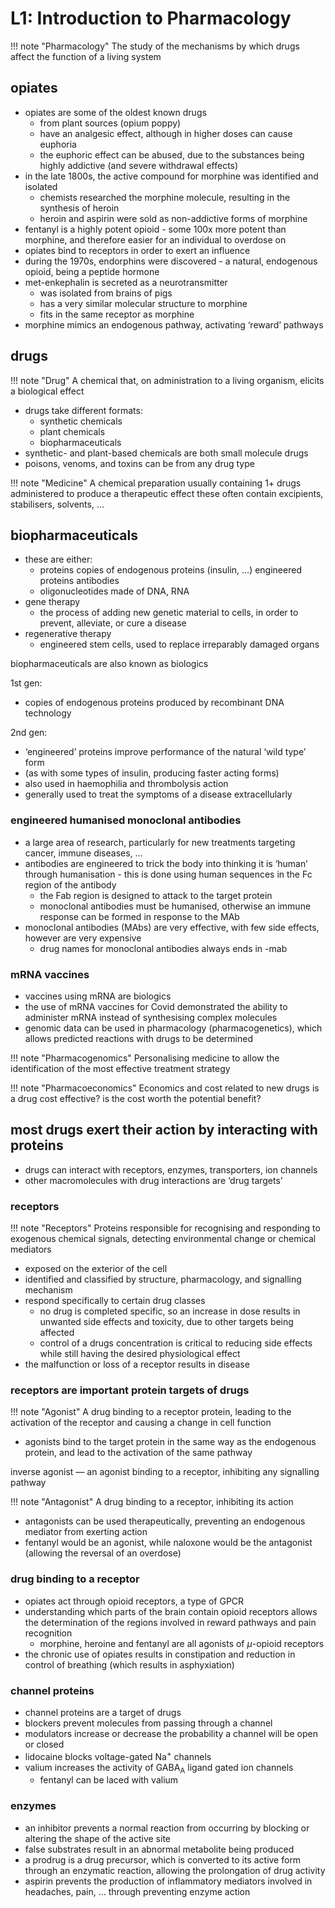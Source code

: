 # L1: Introduction to Pharmacology

!!! note "Pharmacology"
    The study of the mechanisms by which drugs affect the function of a living system

## opiates

- opiates are some of the oldest known drugs
    - from plant sources (opium poppy)
    - have an analgesic effect, although in higher doses can cause euphoria
    - the euphoric effect can be abused, due to the substances being highly addictive (and severe withdrawal effects)
- in the late 1800s, the active compound for morphine was identified and isolated
    - chemists researched the morphine molecule, resulting in the synthesis of heroin
    - heroin and aspirin were sold as non-addictive forms of morphine
- fentanyl is a highly potent opioid - some 100x more potent than morphine, and therefore easier for an individual to overdose on
- opiates bind to receptors in order to exert an influence
- during the 1970s, endorphins were discovered - a natural, endogenous opioid, being a peptide hormone
- met-enkephalin is secreted as a neurotransmitter
    - was isolated from brains of pigs
    - has a very similar molecular structure to morphine
    - fits in the same receptor as morphine
- morphine mimics an endogenous pathway, activating ‘reward’ pathways

## drugs

!!! note "Drug"
    A chemical that, on administration to a living organism, elicits a biological effect

- drugs take different formats:
    - synthetic chemicals
    - plant chemicals
    - biopharmaceuticals
- synthetic- and plant-based chemicals are both small molecule drugs
- poisons, venoms, and toxins can be from any drug type

!!! note "Medicine"
    A chemical preparation usually containing 1+ drugs administered to produce a therapeutic effect these often contain excipients, stabilisers, solvents, …

## biopharmaceuticals

- these are either:
    - proteins
    copies of endogenous proteins (insulin, …)
    engineered proteins
    antibodies
    - oligonucleotides
    made of DNA, RNA
- gene therapy
    - the process of adding new genetic material to cells, in order to prevent, alleviate, or cure a disease
- regenerative therapy
    - engineered stem cells, used to replace irreparably damaged organs

biopharmaceuticals are also known as biologics

1st gen:
- copies of endogenous proteins produced by recombinant DNA technology

2nd gen:

- ‘engineered’ proteins improve performance of the natural ‘wild type’ form
- (as with some types of insulin, producing faster acting forms)
- also used in haemophilia and thrombolysis action
- generally used to treat the symptoms of a disease extracellularly

### engineered humanised monoclonal antibodies

- a large area of research, particularly for new treatments targeting cancer, immune diseases, …
- antibodies are engineered to trick the body into thinking it is ‘human’ through humanisation - this is done using human sequences in the Fc region of the antibody
    - the Fab region is designed to attack to the target protein
    - monoclonal antibodies must be humanised, otherwise an immune response can be formed in response to the MAb
- monoclonal antibodies (MAbs) are very effective, with few side effects, however are very expensive
    - drug names for monoclonal antibodies always ends in -mab

### mRNA vaccines

- vaccines using mRNA are biologics
- the use of mRNA vaccines for Covid demonstrated the ability to administer mRNA instead of synthesising complex molecules
- genomic data can be used in pharmacology (pharmacogenetics), which allows predicted reactions with drugs to be determined

!!! note "Pharmacogenomics"
    Personalising medicine to allow the identification of the most effective treatment strategy

!!! note "Pharmacoeconomics"
    Economics and cost related to new drugs is a drug cost effective? is the cost worth the potential benefit?

## most drugs exert their action by interacting with proteins

- drugs can interact with receptors, enzymes, transporters, ion channels
- other macromolecules with drug interactions are ‘drug targets’

### receptors

!!! note "Receptors"
    Proteins responsible for recognising and responding to exogenous chemical signals, detecting environmental change or chemical mediators

- exposed on the exterior of the cell
- identified and classified by structure, pharmacology, and signalling mechanism
- respond specifically to certain drug classes
    - no drug is completed specific, so an increase in dose results in unwanted side effects and toxicity, due to other targets being affected
    - control of a drugs concentration is critical to reducing side effects while still having the desired physiological effect
- the malfunction or loss of a receptor results in disease

### receptors are important protein targets of drugs

!!! note "Agonist"
    A drug binding to a receptor protein, leading to the activation of the receptor and causing a change in cell function

- agonists bind to the target protein in the same way as the endogenous protein, and lead to the activation of the same pathway

inverse agonist — an agonist binding to a receptor, inhibiting any signalling pathway

!!! note "Antagonist"
    A drug binding to a receptor, inhibiting its action

- antagonists can be used therapeutically, preventing an endogenous mediator from exerting action
- fentanyl would be an agonist, while naloxone would be the antagonist (allowing the reversal of an overdose)

### drug binding to a receptor

- opiates act through opioid receptors, a type of GPCR
- understanding which parts of the brain contain opioid receptors allows the determination of the regions involved in reward pathways and pain recognition
    - morphine, heroine and fentanyl are all agonists of $\mu$-opioid receptors
- the chronic use of opiates results in constipation and reduction in control of breathing (which results in asphyxiation)

### channel proteins

- channel proteins are a target of drugs
- blockers prevent molecules from passing through a channel
- modulators increase or decrease the probability a channel will be open or closed
- lidocaine blocks voltage-gated $\text{Na}^+$ channels
- valium increases the activity of $\text{GABA}_\text{A}$ ligand gated ion channels
    - fentanyl can be laced with valium

### enzymes

- an inhibitor prevents a normal reaction from occurring by blocking or altering the shape of the active site
- false substrates result in an abnormal metabolite being produced
- a prodrug is a drug precursor, which is converted to its active form through an enzymatic reaction, allowing the prolongation of drug activity
- aspirin prevents the production of inflammatory mediators involved in headaches, pain, … through preventing enzyme action
